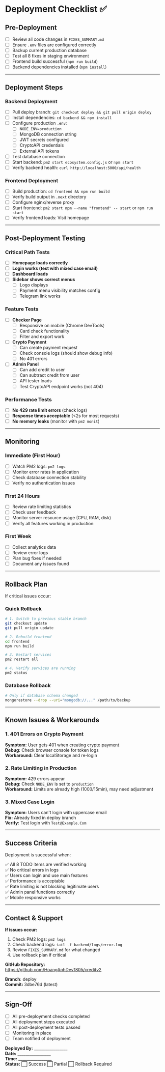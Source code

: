 # Deployment Checklist ✅

## Pre-Deployment

- [ ] Review all code changes in `FIXES_SUMMARY.md`
- [ ] Ensure `.env` files are configured correctly
- [ ] Backup current production database
- [ ] Test all 8 fixes in staging environment
- [ ] Frontend build successful (`npm run build`)
- [ ] Backend dependencies installed (`npm install`)

---

## Deployment Steps

### Backend Deployment

- [ ] Pull deploy branch: `git checkout deploy && git pull origin deploy`
- [ ] Install dependencies: `cd backend && npm install`
- [ ] Configure production `.env`:
  - [ ] `NODE_ENV=production`
  - [ ] MongoDB connection string
  - [ ] JWT secrets configured
  - [ ] CryptoAPI credentials
  - [ ] External API tokens
- [ ] Test database connection
- [ ] Start backend: `pm2 start ecosystem.config.js` or `npm start`
- [ ] Verify backend health: `curl http://localhost:5000/api/health`

### Frontend Deployment

- [ ] Build production: `cd frontend && npm run build`
- [ ] Verify build output in `.next` directory
- [ ] Configure nginx/reverse proxy
- [ ] Start frontend: `pm2 start npm --name "frontend" -- start` or `npm run start`
- [ ] Verify frontend loads: Visit homepage

---

## Post-Deployment Testing

### Critical Path Tests

- [ ] **Homepage loads correctly**
- [ ] **Login works (test with mixed case email)**
- [ ] **Dashboard loads**
- [ ] **Sidebar shows correct menus**
  - [ ] Logo displays
  - [ ] Payment menu visibility matches config
  - [ ] Telegram link works

### Feature Tests

- [ ] **Checker Page**
  - [ ] Responsive on mobile (Chrome DevTools)
  - [ ] Card check functionality
  - [ ] Filter and export work
  
- [ ] **Crypto Payment**
  - [ ] Can create payment request
  - [ ] Check console logs (should show debug info)
  - [ ] No 401 errors
  
- [ ] **Admin Panel**
  - [ ] Can add credit to user
  - [ ] Can subtract credit from user
  - [ ] API tester loads
  - [ ] Test CryptoAPI endpoint works (not 404)

### Performance Tests

- [ ] **No 429 rate limit errors** (check logs)
- [ ] **Response times acceptable** (<2s for most requests)
- [ ] **No memory leaks** (monitor with `pm2 monit`)

---

## Monitoring

### Immediate (First Hour)

- [ ] Watch PM2 logs: `pm2 logs`
- [ ] Monitor error rates in application
- [ ] Check database connection stability
- [ ] Verify no authentication issues

### First 24 Hours

- [ ] Review rate limiting statistics
- [ ] Check user feedback
- [ ] Monitor server resource usage (CPU, RAM, disk)
- [ ] Verify all features working in production

### First Week

- [ ] Collect analytics data
- [ ] Review error logs
- [ ] Plan bug fixes if needed
- [ ] Document any issues found

---

## Rollback Plan

If critical issues occur:

### Quick Rollback
```bash
# 1. Switch to previous stable branch
git checkout update
git pull origin update

# 2. Rebuild frontend
cd frontend
npm run build

# 3. Restart services
pm2 restart all

# 4. Verify services are running
pm2 status
```

### Database Rollback
```bash
# Only if database schema changed
mongorestore --drop --uri="mongodb://..." /path/to/backup
```

---

## Known Issues & Workarounds

### 1. 401 Errors on Crypto Payment
**Symptom:** User gets 401 when creating crypto payment  
**Debug:** Check browser console for token logs  
**Workaround:** Clear localStorage and re-login  

### 2. Rate Limiting in Production
**Symptom:** 429 errors appear  
**Debug:** Check `NODE_ENV` is set to `production`  
**Workaround:** Limits are already high (1000/15min), may need adjustment  

### 3. Mixed Case Login
**Symptom:** Users can't login with uppercase email  
**Fix:** Already fixed in deploy branch  
**Verify:** Test login with `Test@Example.Com`  

---

## Success Criteria

Deployment is successful when:

✅ All 8 TODO items are verified working  
✅ No critical errors in logs  
✅ Users can login and use main features  
✅ Performance is acceptable  
✅ Rate limiting is not blocking legitimate users  
✅ Admin panel functions correctly  
✅ Mobile responsive works  

---

## Contact & Support

**If issues occur:**
1. Check PM2 logs: `pm2 logs`
2. Check backend logs: `tail -f backend/logs/error.log`
3. Review `FIXES_SUMMARY.md` for what changed
4. Use rollback plan if critical

**GitHub Repository:**  
https://github.com/HoangAnhDev1805/creditv2

**Branch:** deploy  
**Commit:** 3dbe76d (latest)

---

## Sign-Off

- [ ] All pre-deployment checks completed
- [ ] All deployment steps executed
- [ ] All post-deployment tests passed
- [ ] Monitoring in place
- [ ] Team notified of deployment

**Deployed By:** _________________  
**Date:** _________________  
**Time:** _________________  
**Status:** ⬜ Success  ⬜ Partial  ⬜ Rollback Required
